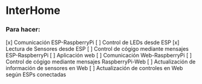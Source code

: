 # InterHome

### Para hacer:
[x] Comunicación ESP-RaspberryPi
[ ] Control de LEDs desde ESP
[x] Lectura de Sensores desde ESP
[ ] Control de cógigo mediante mensajes ESP-RaspberryPi
[ ] Aplicación web
[ ] Comunicación Web-RaspberryPi
[ ] Control de cógigo mediante mensajes RaspberryPi-Web
[ ] Actualización de información de sensores en Web
[ ] Actualización de controles en Web según ESPs conectadas